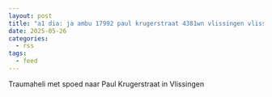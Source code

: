 ```yaml
---
layout: post
title: "a1 dia: ja ambu 17992 paul krugerstraat 4381wn vlissingen vlissg bon 77979"
date: 2025-05-26
categories: 
  - rss
tags: 
  - feed
---
```


Traumaheli met spoed naar Paul Krugerstraat in Vlissingen
